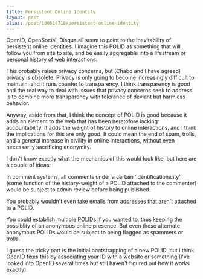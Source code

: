 ```yaml
---
title: Persistent Online Identity
layout: post
alias: /post/100514718/persistent-online-identity
---
```


OpenID, OpenSocial, Disqus all seem to point to the inevitability of
persistent online identities. I imagine this POLID as something that
will follow you from site to site, and be easily aggregable into a
lifestream or personal history of web interactions.

This probably raises privacy concerns, but (Chabo and I have agreed)
privacy is obsolete. Privacy is only going to become increasingly
difficult to maintain, and it runs counter to transparency. I think
transparency is good and the real way to deal with issues that privacy
concerns seek to address is to combine more transparency with tolerance
of deviant but harmless behavior.

Anyway, aside from that, I think the concept of POLID is good because it
adds an element to the web that has been heretofore lacking:
accountability. It adds the weight of history to online interactions,
and I think the implications for this are only good. It could mean the
end of spam, trolls, and a general increase in civility in online
interactions, without even necessarily sacrificing anonymity.

I don't know exactly what the mechanics of this would look like, but
here are a couple of ideas:

In comment systems, all comments under a certain ‘identificationicity'
(some function of the history-weight of a POLID attached to the
commenter) would be subject to admin review before being published.

You probably wouldn't even take emails from addresses that aren't
attached to a POLID.

You could establish multiple POLIDs if you wanted to, thus keeping the
possiblity of an anonymous online presence. But even these alternate
anonymous POLIDs would be subject to being flagged as spammers or
trolls.

I guess the tricky part is the initial bootstrapping of a new POLID, but
I think OpenID fixes this by associating your ID with a website or
something (I've looked into OpenID several times but still haven't
figured out how it works exactly).
